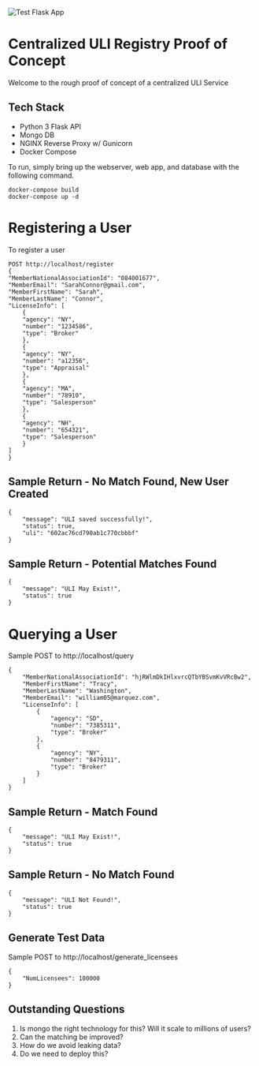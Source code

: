![Test Flask App](https://github.com/RESOStandards/uli-prototype/workflows/Test%20Flask%20App/badge.svg)

# Centralized ULI Registry Proof of Concept
Welcome to the rough proof of concept of a centralized ULI Service


## Tech Stack
* Python 3 Flask API 
* Mongo DB
* NGINX Reverse Proxy w/ Gunicorn
* Docker Compose


To run, simply bring up the webserver, web app,  and database with the following command.

    docker-compose build
    docker-compose up -d

# Registering a User
To register a user

    POST http://localhost/register 
    {
    "MemberNationalAssociationId": "084001677",
    "MemberEmail": "SarahConnor@gmail.com",
    "MemberFirstName": "Sarah",
    "MemberLastName": "Connor",
    "LicenseInfo": [
        {
        "agency": "NY",
        "number": "1234586",
        "type": "Broker"
        },
        {
        "agency": "NY",
        "number": "a12356",
        "type": "Appraisal"
        },
        {
        "agency": "MA",
        "number": "78910",
        "type": "Salesperson"
        },
        {
        "agency": "NH",
        "number": "654321",
        "type": "Salesperson"
        }
    ]
    }
## Sample Return - No Match Found, New User Created
    {
        "message": "ULI saved successfully!",
        "status": true,
        "uli": "602ac76cd790ab1c770cbbbf"
    }
## Sample Return - Potential Matches Found
    {
        "message": "ULI May Exist!",
        "status": true
    }
# Querying a User
Sample POST to http://localhost/query

    {
        "MemberNationalAssociationId": "hjRWlmDkIHlxvrcQTbYBSvmKvVRcBw2",
        "MemberFirstName": "Tracy",
        "MemberLastName": "Washington",
        "MemberEmail": "william05@marquez.com",
        "LicenseInfo": [
            {
                "agency": "SD",
                "number": "7385311",
                "type": "Broker"
            },
            {
                "agency": "NY",
                "number": "8479311",
                "type": "Broker"
            }
        ]
    }
## Sample Return - Match Found
    {
        "message": "ULI May Exist!",
        "status": true
    }

## Sample Return - No Match Found
    {
        "message": "ULI Not Found!",
        "status": true
    }

## Generate Test Data 
Sample POST to http://localhost/generate_licensees

    {
        "NumLicensees": 100000
    }
## Outstanding Questions

1) Is mongo the right technology for this? Will it scale to millions of users?
2) Can the matching be improved? 
3) How do we avoid leaking data?
4) Do we need to deploy this?
